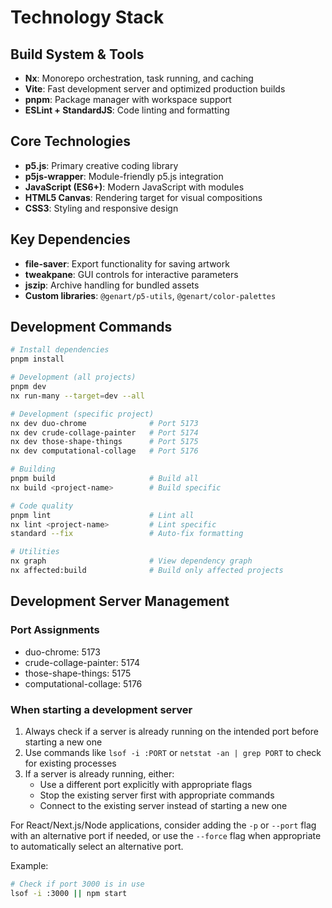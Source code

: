 # Technology Stack

## Build System & Tools

- **Nx**: Monorepo orchestration, task running, and caching
- **Vite**: Fast development server and optimized production builds
- **pnpm**: Package manager with workspace support
- **ESLint + StandardJS**: Code linting and formatting

## Core Technologies

- **p5.js**: Primary creative coding library
- **p5js-wrapper**: Module-friendly p5.js integration
- **JavaScript (ES6+)**: Modern JavaScript with modules
- **HTML5 Canvas**: Rendering target for visual compositions
- **CSS3**: Styling and responsive design

## Key Dependencies

- **file-saver**: Export functionality for saving artwork
- **tweakpane**: GUI controls for interactive parameters
- **jszip**: Archive handling for bundled assets
- **Custom libraries**: `@genart/p5-utils`, `@genart/color-palettes`

## Development Commands

```bash
# Install dependencies
pnpm install

# Development (all projects)
pnpm dev
nx run-many --target=dev --all

# Development (specific project)
nx dev duo-chrome              # Port 5173
nx dev crude-collage-painter   # Port 5174
nx dev those-shape-things      # Port 5175
nx dev computational-collage   # Port 5176

# Building
pnpm build                     # Build all
nx build <project-name>        # Build specific

# Code quality
pnpm lint                      # Lint all
nx lint <project-name>         # Lint specific
standard --fix                 # Auto-fix formatting

# Utilities
nx graph                       # View dependency graph
nx affected:build              # Build only affected projects
```

## Development Server Management

### Port Assignments

- duo-chrome: 5173
- crude-collage-painter: 5174
- those-shape-things: 5175
- computational-collage: 5176

### When starting a development server

1. Always check if a server is already running on the intended port before starting a new one
2. Use commands like `lsof -i :PORT` or `netstat -an | grep PORT` to check for existing processes
3. If a server is already running, either:
   - Use a different port explicitly with appropriate flags
   - Stop the existing server first with appropriate commands
   - Connect to the existing server instead of starting a new one

For React/Next.js/Node applications, consider adding the `-p` or `--port` flag with an alternative port if needed, or use the `--force` flag when appropriate to automatically select an alternative port.

Example:
```bash
# Check if port 3000 is in use
lsof -i :3000 || npm start
```
